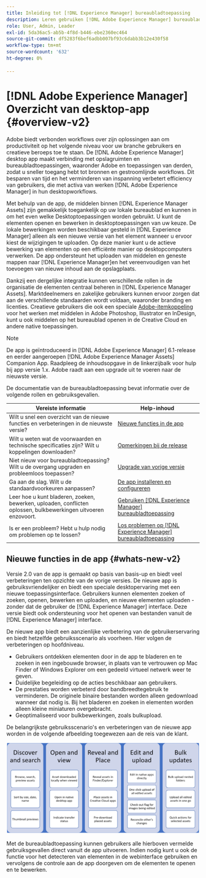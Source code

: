 ```yaml
---
title: Inleiding tot [!DNL Experience Manager] bureaubladtoepassing
description: Leren gebruiken [!DNL Adobe Experience Manager] bureaubladtoepassing om de workflows voor middelenbeheer te optimaliseren voor creatieve gebruikers bij gebruik van [!DNL Adobe Experience Manager Assets] rechtstreeks vanaf hun bureaublad.
role: User, Admin, Leader
exl-id: 5da36ac5-ab5b-4f8d-b446-ebe2360ec464
source-git-commit: df5283f6bef6adbb007bf93c6dabb3b12e430f58
workflow-type: tm+mt
source-wordcount: '632'
ht-degree: 0%

---
```


# [!DNL Adobe Experience Manager] Overzicht van desktop-app {#overview-v2}

Adobe biedt verbonden workflows over zijn oplossingen aan om productiviteit op het volgende niveau voor uw branche gebruikers en creatieve beroeps toe te staan. De [!DNL Adobe Experience Manager] desktop app maakt verbinding met opslagruimten en bureaubladtoepassingen, waaronder Adobe en toepassingen van derden, zodat u sneller toegang hebt tot bronnen en gestroomlijnde workflows. Dit besparen van tijd en het verminderen van inspanning verbetert efficiency van gebruikers, die met activa van werken [!DNL Adobe Experience Manager] in hun desktopworkflows.

Met behulp van de app, de middelen binnen [!DNL Experience Manager Assets] zijn gemakkelijk toegankelijk op uw lokale bureaublad en kunnen in om het even welke Desktoptoepassingen worden gebruikt. U kunt de elementen openen en bewerken in desktoptoepassingen van uw keuze. De lokale bewerkingen worden beschikbaar gesteld in [!DNL Experience Manager] alleen als een nieuwe versie van het element wanneer u ervoor kiest de wijzigingen te uploaden. Op deze manier kunt u de actieve bewerking van elementen op een efficiënte manier op desktopcomputers verwerken. De app ondersteunt het uploaden van middelen en geneste mappen naar [!DNL Experience Manager]en het vereenvoudigen van het toevoegen van nieuwe inhoud aan de opslagplaats.

Dankzij een dergelijke integratie kunnen verschillende rollen in de organisatie de elementen centraal beheren in [!DNL Experience Manager Assets]. Marktdeelnemers en zakelijke gebruikers kunnen ervoor zorgen dat aan de verschillende standaarden wordt voldaan, waaronder branding en licenties. Creatieve gebruikers die ook een speciale [Adobe-itemkoppeling](https://www.adobe.com/marketing/experience-manager-assets/adobe-asset-link.html) voor het werken met middelen in Adobe Photoshop, Illustrator en InDesign, kunt u ook middelen op het bureaublad openen in de Creative Cloud en andere native toepassingen.

>[!NOTE]
>
>De app is geïntroduceerd in [!DNL Adobe Experience Manager] 6.1-release en eerder aangeroepen [!DNL Adobe Experience Manager Assets] Companion App. Raadpleeg de inhoudsopgave in de linkerzijbalk voor hulp bij app versie 1.x. Adobe raadt aan een upgrade uit te voeren naar de nieuwste versie.

De documentatie van de bureaubladtoepassing bevat informatie over de volgende rollen en gebruiksgevallen.

| Vereiste informatie | Help-inhoud |
|--- |--- |
| Wilt u snel een overzicht van de nieuwe functies en verbeteringen in de nieuwste versie? | [Nieuwe functies in de app](#whats-new-v2) |
| Wilt u weten wat de voorwaarden en technische specificaties zijn? Wilt u koppelingen downloaden? | [Opmerkingen bij de release](release-notes.md) |
| Niet nieuw voor bureaubladtoepassing? Wilt u de overgang upgraden en probleemloos toepassen? | [Upgrade van vorige versie](install-upgrade.md#upgrade-from-previous-version) |
| Ga aan de slag. Wilt u de standaardvoorkeuren aanpassen? | [De app installeren en configureren](install-upgrade.md) |
| Leer hoe u kunt bladeren, zoeken, bewerken, uploaden, conflicten oplossen, bulkbewerkingen uitvoeren enzovoort. | [Gebruiken [!DNL Experience Manager] bureaubladtoepassing](using.md) |
| Is er een probleem? Hebt u hulp nodig om problemen op te lossen? | [Los problemen op [!DNL Experience Manager] bureaubladtoepassing](troubleshoot.md) |

## Nieuwe functies in de app {#whats-new-v2}

Versie 2.0 van de app is gemaakt op basis van basis-up en biedt veel verbeteringen ten opzichte van de vorige versies. De nieuwe app is gebruiksvriendelijker en biedt een speciale desktopervaring met een nieuwe toepassingsinterface. Gebruikers kunnen elementen zoeken of zoeken, openen, bewerken en uploaden, en nieuwe elementen uploaden - zonder dat de gebruiker de [!DNL Experience Manager] interface. Deze versie biedt ook ondersteuning voor het openen van bestanden vanuit de [!DNL Experience Manager] interface.

De nieuwe app biedt een aanzienlijke verbetering van de gebruikerservaring en biedt hetzelfde gebruiksscenario als voorheen. Hier volgen de verbeteringen op hoofdniveau.

* Gebruikers ontdekken elementen door in de app te bladeren en te zoeken in een ingebouwde browser, in plaats van te vertrouwen op Mac Finder of Windows Explorer om een gedeeld virtueel netwerk weer te geven.
* Duidelijke begeleiding op de acties beschikbaar aan gebruikers.
* De prestaties worden verbeterd door bandbreedtegebruik te verminderen. De originele binaire bestanden worden alleen gedownload wanneer dat nodig is. Bij het bladeren en zoeken in elementen worden alleen kleine miniaturen overgebracht.
* Geoptimaliseerd voor bulkbewerkingen, zoals bulkupload.

De belangrijkste gebruiksscenario&#39;s en verbeteringen van de nieuwe app worden in de volgende afbeelding toegewezen aan de reis van de klant.

![Nieuwe functies in [!DNL Experience Manager] bureaubladtoepassing](assets/aem_desktop_app_usecases_v2.png)

Met de bureaubladtoepassing kunnen gebruikers alle hierboven vermelde gebruiksgevallen direct vanuit de app uitvoeren. Indien nodig kunt u ook de functie voor het detecteren van elementen in de webinterface gebruiken en vervolgens de controle aan de app doorgeven om de elementen te openen en te bewerken.
